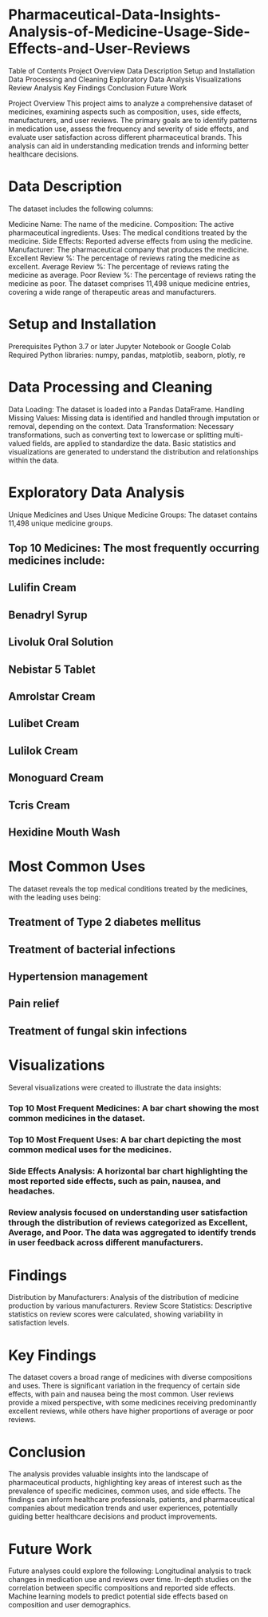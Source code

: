 # Pharmaceutical-Data-Insights-Analysis-of-Medicine-Usage-Side-Effects-and-User-Reviews

Table of Contents
Project Overview
Data Description
Setup and Installation
Data Processing and Cleaning
Exploratory Data Analysis
Visualizations
Review Analysis
Key Findings
Conclusion
Future Work
 
Project Overview
This project aims to analyze a comprehensive dataset of medicines, examining aspects such as composition, uses, side effects, manufacturers, and user reviews. The primary goals are to identify patterns in medication use, assess the frequency and severity of side effects, and evaluate user satisfaction across different pharmaceutical brands. This analysis can aid in understanding medication trends and informing better healthcare decisions.

# Data Description
The dataset includes the following columns:

Medicine Name: The name of the medicine.
Composition: The active pharmaceutical ingredients.
Uses: The medical conditions treated by the medicine.
Side Effects: Reported adverse effects from using the medicine.
Manufacturer: The pharmaceutical company that produces the medicine.
Excellent Review %: The percentage of reviews rating the medicine as excellent.
Average Review %: The percentage of reviews rating the medicine as average.
Poor Review %: The percentage of reviews rating the medicine as poor.
The dataset comprises 11,498 unique medicine entries, covering a wide range of therapeutic areas and manufacturers.

# Setup and Installation
Prerequisites
Python 3.7 or later
Jupyter Notebook or Google Colab
Required Python libraries: numpy, pandas, matplotlib, seaborn, plotly, re

# Data Processing and Cleaning
 Data Loading: The dataset is loaded into a Pandas DataFrame.
 Handling Missing Values: Missing data is identified and handled through imputation or removal, depending on the context.
 Data Transformation: Necessary transformations, such as converting text to lowercase or splitting multi-valued fields, are applied to standardize the data.
 Basic statistics and visualizations are generated to understand the distribution and relationships within the data.
# Exploratory Data Analysis
Unique Medicines and Uses
Unique Medicine Groups: The dataset contains 11,498 unique medicine groups.
## Top 10 Medicines: The most frequently occurring medicines include:
## Lulifin Cream
## Benadryl Syrup
## Livoluk Oral Solution
## Nebistar 5 Tablet
## Amrolstar Cream
## Lulibet Cream
## Lulilok Cream
## Monoguard Cream
## Tcris Cream
## Hexidine Mouth Wash

# Most Common Uses
The dataset reveals the top medical conditions treated by the medicines, with the leading uses being:

## Treatment of Type 2 diabetes mellitus
## Treatment of bacterial infections
## Hypertension management
## Pain relief
## Treatment of fungal skin infections

# Visualizations
Several visualizations were created to illustrate the data insights:

### Top 10 Most Frequent Medicines: A bar chart showing the most common medicines in the dataset.
### Top 10 Most Frequent Uses: A bar chart depicting the most common medical uses for the medicines.
### Side Effects Analysis: A horizontal bar chart highlighting the most reported side effects, such as pain, nausea, and headaches.
### Review analysis focused on understanding user satisfaction through the distribution of reviews categorized as Excellent, Average, and Poor. The data was aggregated to identify trends in user feedback across different manufacturers. 

# Findings
Distribution by Manufacturers: Analysis of the distribution of medicine production by various manufacturers.
Review Score Statistics: Descriptive statistics on review scores were calculated, showing variability in satisfaction levels.
# Key Findings
The dataset covers a broad range of medicines with diverse compositions and uses.
There is significant variation in the frequency of certain side effects, with pain and nausea being the most common.
User reviews provide a mixed perspective, with some medicines receiving predominantly excellent reviews, while others have higher proportions of average or poor reviews.
# Conclusion
The analysis provides valuable insights into the landscape of pharmaceutical products, highlighting key areas of interest such as the prevalence of specific medicines, common uses, and side effects. The findings can inform healthcare professionals, patients, and pharmaceutical companies about medication trends and user experiences, potentially guiding better healthcare decisions and product improvements.

# Future Work
Future analyses could explore the following:
Longitudinal analysis to track changes in medication use and reviews over time.
In-depth studies on the correlation between specific compositions and reported side effects.
Machine learning models to predict potential side effects based on composition and user demographics.
